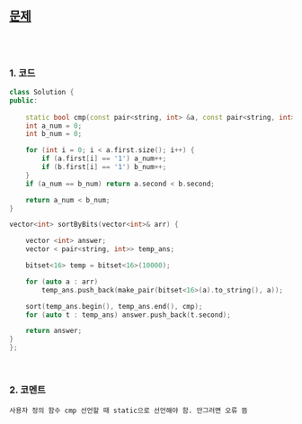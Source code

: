 [문제](https://leetcode.com/problems/sort-integers-by-the-number-of-1-bits/)
----------------------

<br>
<br>

### 1. 코드

```cpp
class Solution {
public:
    
    static bool cmp(const pair<string, int> &a, const pair<string, int> &b) {
	int a_num = 0;
	int b_num = 0;

	for (int i = 0; i < a.first.size(); i++) {
		if (a.first[i] == '1') a_num++;
		if (b.first[i] == '1') b_num++;
	}
	if (a_num == b_num) return a.second < b.second;

	return a_num < b_num;
}

vector<int> sortByBits(vector<int>& arr) {

	vector <int> answer;
	vector < pair<string, int>> temp_ans;

	bitset<16> temp = bitset<16>(10000);

	for (auto a : arr)
		temp_ans.push_back(make_pair(bitset<16>(a).to_string(), a));

	sort(temp_ans.begin(), temp_ans.end(), cmp);
	for (auto t : temp_ans) answer.push_back(t.second);

	return answer;
}
};
```

<br>

### 2. 코멘트
    
    사용자 정의 함수 cmp 선언할 때 static으로 선언해야 함. 안그러면 오류 뜸
